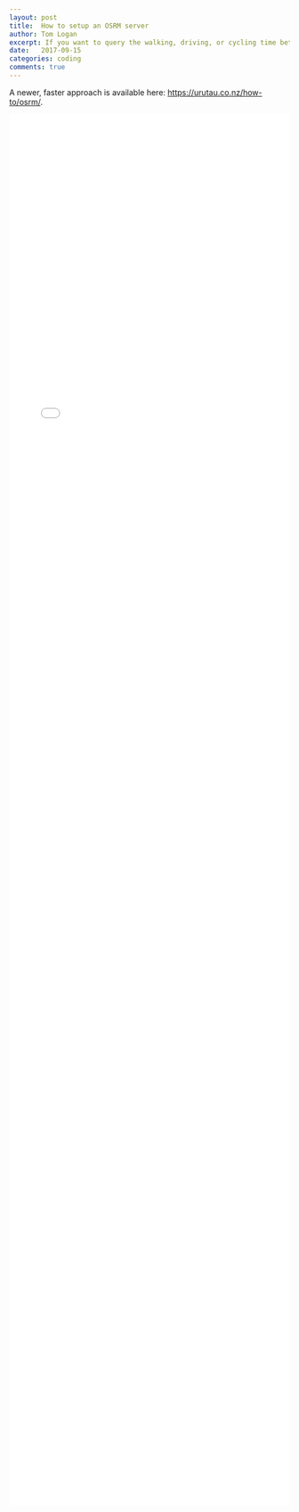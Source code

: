 ```yaml
---
layout: post
title:  How to setup an OSRM server
author: Tom Logan
excerpt: If you want to query the walking, driving, or cycling time between multiple points, this may help.
date:   2017-09-15
categories: coding
comments: true
---
```


A newer, faster approach is available here: https://urutau.co.nz/how-to/osrm/.

<iframe width="100%" height="2500" src="/assets/blog/2017-09-15-OSRM-server/building_osrm.html" frameborder="0" allowfullscreen></iframe>
